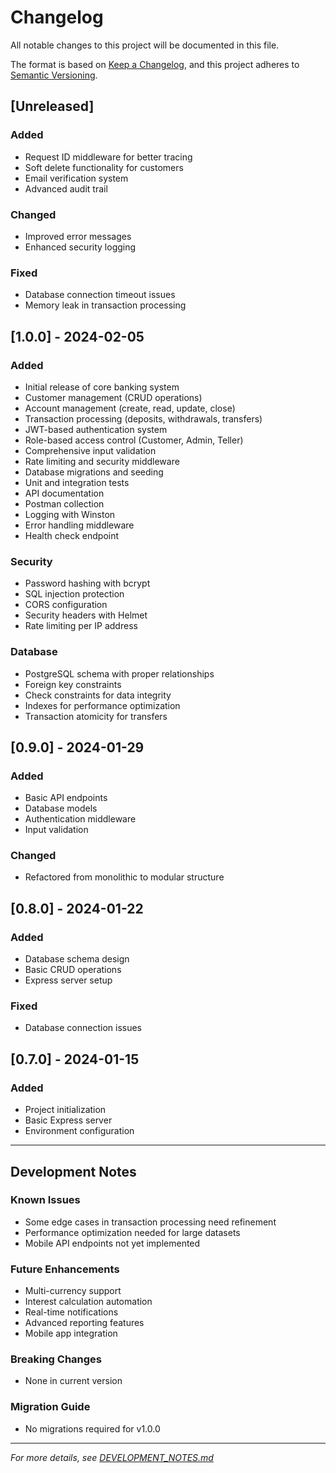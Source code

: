 # Changelog

All notable changes to this project will be documented in this file.

The format is based on [Keep a Changelog](https://keepachangelog.com/en/1.0.0/),
and this project adheres to [Semantic Versioning](https://semver.org/spec/v2.0.0.html).

## [Unreleased]

### Added
- Request ID middleware for better tracing
- Soft delete functionality for customers
- Email verification system
- Advanced audit trail

### Changed
- Improved error messages
- Enhanced security logging

### Fixed
- Database connection timeout issues
- Memory leak in transaction processing

## [1.0.0] - 2024-02-05

### Added
- Initial release of core banking system
- Customer management (CRUD operations)
- Account management (create, read, update, close)
- Transaction processing (deposits, withdrawals, transfers)
- JWT-based authentication system
- Role-based access control (Customer, Admin, Teller)
- Comprehensive input validation
- Rate limiting and security middleware
- Database migrations and seeding
- Unit and integration tests
- API documentation
- Postman collection
- Logging with Winston
- Error handling middleware
- Health check endpoint

### Security
- Password hashing with bcrypt
- SQL injection protection
- CORS configuration
- Security headers with Helmet
- Rate limiting per IP address

### Database
- PostgreSQL schema with proper relationships
- Foreign key constraints
- Check constraints for data integrity
- Indexes for performance optimization
- Transaction atomicity for transfers

## [0.9.0] - 2024-01-29

### Added
- Basic API endpoints
- Database models
- Authentication middleware
- Input validation

### Changed
- Refactored from monolithic to modular structure

## [0.8.0] - 2024-01-22

### Added
- Database schema design
- Basic CRUD operations
- Express server setup

### Fixed
- Database connection issues

## [0.7.0] - 2024-01-15

### Added
- Project initialization
- Basic Express server
- Environment configuration

---

## Development Notes

### Known Issues
- Some edge cases in transaction processing need refinement
- Performance optimization needed for large datasets
- Mobile API endpoints not yet implemented

### Future Enhancements
- Multi-currency support
- Interest calculation automation
- Real-time notifications
- Advanced reporting features
- Mobile app integration

### Breaking Changes
- None in current version

### Migration Guide
- No migrations required for v1.0.0

---

*For more details, see [DEVELOPMENT_NOTES.md](DEVELOPMENT_NOTES.md)*
